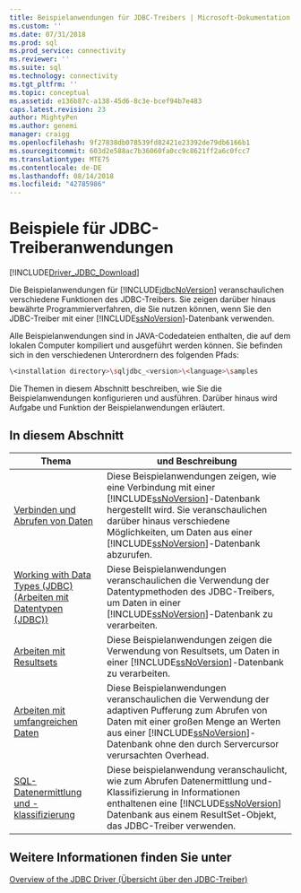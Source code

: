 ```yaml
---
title: Beispielanwendungen für JDBC-Treibers | Microsoft-Dokumentation
ms.custom: ''
ms.date: 07/31/2018
ms.prod: sql
ms.prod_service: connectivity
ms.reviewer: ''
ms.suite: sql
ms.technology: connectivity
ms.tgt_pltfrm: ''
ms.topic: conceptual
ms.assetid: e136b87c-a138-45d6-8c3e-bcef94b7e483
caps.latest.revision: 23
author: MightyPen
ms.author: genemi
manager: craigg
ms.openlocfilehash: 9f27838db078539fd82421e23392de79db6166b1
ms.sourcegitcommit: 603d2e588ac7b36060fa0cc9c8621ff2a6c0fcc7
ms.translationtype: MTE75
ms.contentlocale: de-DE
ms.lasthandoff: 08/14/2018
ms.locfileid: "42785986"
---
```

# <a name="sample-jdbc-driver-applications"></a>Beispiele für JDBC-Treiberanwendungen

[!INCLUDE[Driver_JDBC_Download](../../includes/driver_jdbc_download.md)]

Die Beispielanwendungen für [!INCLUDE[jdbcNoVersion](../../includes/jdbcnoversion_md.md)] veranschaulichen verschiedene Funktionen des JDBC-Treibers. Sie zeigen darüber hinaus bewährte Programmierverfahren, die Sie nutzen können, wenn Sie den JDBC-Treiber mit einer [!INCLUDE[ssNoVersion](../../includes/ssnoversion-md.md)]-Datenbank verwenden.  
  
Alle Beispielanwendungen sind in JAVA-Codedateien enthalten, die auf dem lokalen Computer kompiliert und ausgeführt werden können. Sie befinden sich in den verschiedenen Unterordnern des folgenden Pfads:  

```bash
\<installation directory>\sqljdbc_<version>\<language>\samples  
```

Die Themen in diesem Abschnitt beschreiben, wie Sie die Beispielanwendungen konfigurieren und ausführen. Darüber hinaus wird Aufgabe und Funktion der Beispielanwendungen erläutert.  
  
## <a name="in-this-section"></a>In diesem Abschnitt  
  
| Thema                                                                                                        | und Beschreibung                                                                                                                                                                                                                                                             |
| ------------------------------------------------------------------------------------------------------------ | ----------------------------------------------------------------------------------------------------------------------------------------------------------------------------------------------------------------------------------------------------------------------- |
| [Verbinden und Abrufen von Daten](../../connect/jdbc/connecting-and-retrieving-data.md)                       | Diese Beispielanwendungen zeigen, wie eine Verbindung mit einer [!INCLUDE[ssNoVersion](../../includes/ssnoversion-md.md)]-Datenbank hergestellt wird. Sie veranschaulichen darüber hinaus verschiedene Möglichkeiten, um Daten aus einer [!INCLUDE[ssNoVersion](../../includes/ssnoversion-md.md)]-Datenbank abzurufen. |
| [Working with Data Types &#40;JDBC&#41; (Arbeiten mit Datentypen &#40;JDBC&#41;)](../../connect/jdbc/working-with-data-types-jdbc.md)                 | Diese Beispielanwendungen veranschaulichen die Verwendung der Datentypmethoden des JDBC-Treibers, um Daten in einer [!INCLUDE[ssNoVersion](../../includes/ssnoversion-md.md)]-Datenbank zu verarbeiten.                                                                                           |
| [Arbeiten mit Resultsets](../../connect/jdbc/working-with-result-sets.md)                                   | Diese Beispielanwendungen zeigen die Verwendung von Resultsets, um Daten in einer [!INCLUDE[ssNoVersion](../../includes/ssnoversion-md.md)]-Datenbank zu verarbeiten.                                                                                                         |
| [Arbeiten mit umfangreichen Daten](../../connect/jdbc/working-with-large-data.md)                                     | Diese Beispielanwendungen veranschaulichen die Verwendung der adaptiven Pufferung zum Abrufen von Daten mit einer großen Menge an Werten aus einer [!INCLUDE[ssNoVersion](../../includes/ssnoversion-md.md)]-Datenbank ohne den durch Servercursor verursachten Overhead.                                                      |
| [SQL-Datenermittlung und -klassifizierung](../../connect/jdbc/data-discovery-classification-sample.md) | Diese beispielanwendung veranschaulicht, wie zum Abrufen Datenermittlung und-Klassifizierung in Informationen enthaltenen eine [!INCLUDE[ssNoVersion](../../includes/ssnoversion-md.md)] Datenbank aus einem ResultSet-Objekt, das JDBC-Treiber verwenden.                                      |
  
## <a name="see-also"></a>Weitere Informationen finden Sie unter

[Overview of the JDBC Driver (Übersicht über den JDBC-Treiber)](../../connect/jdbc/overview-of-the-jdbc-driver.md)  
  